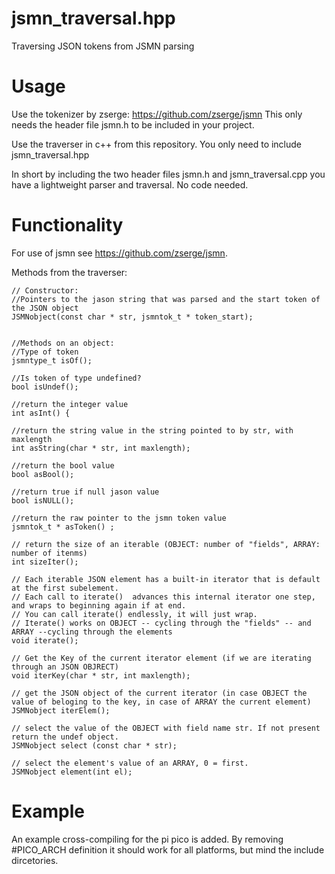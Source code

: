 # jsmn_traversal.hpp
 Traversing JSON tokens from JSMN parsing

# Usage
 Use the tokenizer by zserge: https://github.com/zserge/jsmn
 This only needs the header file jsmn.h to be included in your project. 
 
 Use the traverser in c++ from this repository. You only need to include jsmn_traversal.hpp
 
In short by including the two header files jsmn.h and jsmn_traversal.cpp you have a lightweight parser and traversal. No code needed.

# Functionality
For use of jsmn see https://github.com/zserge/jsmn. 

Methods from the traverser:

````
// Constructor:
//Pointers to the jason string that was parsed and the start token of the JSON object
JSMNobject(const char * str, jsmntok_t * token_start);  


//Methods on an object:
//Type of token 
jsmntype_t isOf();

//Is token of type undefined?
bool isUndef(); 

//return the integer value	
int asInt() {

//return the string value in the string pointed to by str, with maxlength
int asString(char * str, int maxlength); 

//return the bool value	
bool asBool();
	
//return true if null jason value
bool isNULL();
	
//return the raw pointer to the jsmn token value
jsmntok_t * asToken() ;

// return the size of an iterable (OBJECT: number of "fields", ARRAY: number of itenms)
int sizeIter();

// Each iterable JSON element has a built-in iterator that is default at the first subelement. 
// Each call to iterate()  advances this internal iterator one step, and wraps to beginning again if at end. 
// You can call iterate() endlessly, it will just wrap. 
// Iterate() works on OBJECT -- cycling through the "fields" -- and ARRAY --cycling through the elements
void iterate();
	
// Get the Key of the current iterator element (if we are iterating through an JSON OBJRECT)
void iterKey(char * str, int maxlength);
    
// get the JSON object of the current iterator (in case OBJECT the value of beloging to the key, in case of ARRAY the current element)
JSMNobject iterElem();
	
// select the value of the OBJECT with field name str. If not present return the undef object. 
JSMNobject select (const char * str);
 
// select the element's value of an ARRAY, 0 = first. 	
JSMNobject element(int el);
````

# Example
An example cross-compiling for the pi pico is added. By removing #PICO_ARCH definition it should work for all platforms, but mind the include dircetories.  

